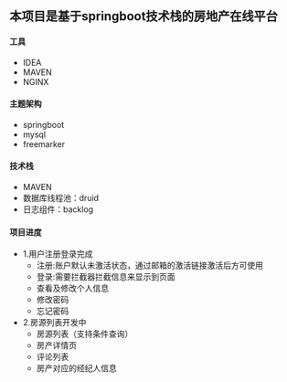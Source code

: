 ## 本项目是基于springboot技术栈的房地产在线平台

#### 工具
* IDEA
* MAVEN
* NGINX

#### 主题架构
* springboot
* mysql
* freemarker

#### 技术栈 
* MAVEN
* 数据库线程池：druid 
* 日志组件：backlog


#### 项目进度
* 1.用户注册登录完成
    *  注册:账户默认未激活状态，通过邮箱的激活链接激活后方可使用
    *  登录:需要拦截器拦截信息来显示到页面
    *  查看及修改个人信息
    *  修改密码
    *  忘记密码
* 2.房源列表开发中
    *  房源列表（支持条件查询）
    *  房产详情页
    *  评论列表
    *  房产对应的经纪人信息
    